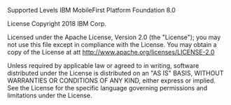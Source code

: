Supported Levels
IBM MobileFirst Platform Foundation 8.0

License
Copyright 2018 IBM Corp.

Licensed under the Apache License, Version 2.0 (the "License"); you may not use this file except in compliance with the License. You may obtain a copy of the License at att http://www.apache.org/licenses/LICENSE-2.0

Unless required by applicable law or agreed to in writing, software distributed under the License is distributed on an "AS IS" BASIS, WITHOUT WARRANTIES OR CONDITIONS OF ANY KIND, either express or implied. See the License for the specific language governing permissions and limitations under the License.
